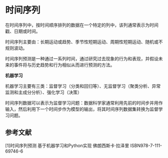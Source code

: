 # 时间序列

  在时间序列中，按时间顺序排列的数据在一个特定的列中，该列通常表示为时间戳、日期或时间。

时间序列主要由：长期运动或趋势、季节性短期运动、周期性短期运动、随机或不规则波动。

时间序列预测是一种通过一系列时间，通过研究过去现象的行为和表现，并假设未来的事件将与历史趋势和行为相似从而进行预测的方法。

**机器学习**

机器学习主要有三类：监督学习（分类和回归等）、无监督学习（聚类分析、异常监测和主成分分析）、强化学习（决策）



时间序列数据可以表示为监督学习问题：数据科学家通常利用先前的时间步并用作输入，然后利用下一个时间步作为模型的输出，将其时间序列数据集转换为监督学习问题。

## 参考文献

[1]时间序列预测 基于机器学习和Python实现 佛朗西斯卡·拉泽里 ISBN978-7-111-69746-6